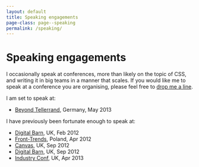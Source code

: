 ```yaml
---
layout: default
title: Speaking engagements
page-class: page--speaking
permalink: /speaking/
---
```


# Speaking engagements

I occasionally speak at conferences, more than likely on the topic of CSS, and
writing it in big teams in a manner that scales. If you would like me to speak
at a conference you are organising, please feel free to [drop me a line](mailto:harry@csswizardry.com).

I am set to speak at:

<ul class="block-list">
  <li><a href="http://2013.beyondtellerrand.com/">Beyond Tellerrand</a>, Germany, May 2013</li>
</ul>

I have previously been fortunate enough to speak at:

<ul class="block-list">
  <li><a href="http://thedigitalbarn.co.uk/">Digital Barn</a>, UK, Feb 2012</li>
  <li><a href="http://2012.front-trends.com/">Front-Trends</a>, Poland, Apr 2012</li>
  <li><a href="http://2012.canvasconf.co.uk/">Canvas</a>, UK, Sep 2012</li>
  <li><a href="http://thedigitalbarn.co.uk/">Digital Barn</a>, UK, Sep 2012</li>
  <li><a href="http://industryconf.com/">Industry Conf</a>, UK, Apr 2013</li>
</ul>
